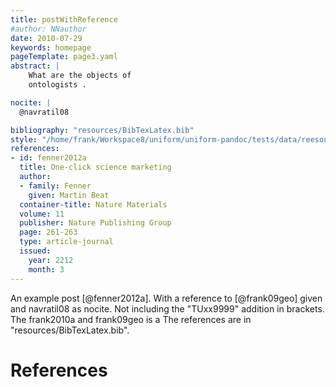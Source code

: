 ```yaml
---
title: postWithReference
#author: NNauthor
date: 2010-07-29
keywords: homepage
pageTemplate: page3.yaml
abstract: |
    What are the objects of
    ontologists .

nocite: |
  @navratil08

bibliography: "resources/BibTexLatex.bib"
style: "/home/frank/Workspace8/uniform/uniform-pandoc/tests/data/reesources/chicago-fullnote-bibliography-bb.csl"
references:
- id: fenner2012a
  title: One-click science marketing
  author:
  - family: Fenner
    given: Martin Beat
  container-title: Nature Materials
  volume: 11
  publisher: Nature Publishing Group
  page: 261-263
  type: article-journal
  issued:
    year: 2212
    month: 3
---
```


An example post [@fenner2012a]. With a reference to [@frank09geo] given and navratil08 as nocite. 
Not including the "TUxx9999" addition in brackets.
The frank2010a and frank09geo is a
The references are in "resources/BibTexLatex.bib".

# References

